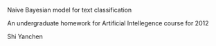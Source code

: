Naive Bayesian model for text classification

An undergraduate homework for Artificial Intellegence course for 2012

Shi Yanchen
